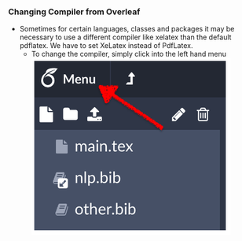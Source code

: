 ### Changing Compiler from Overleaf
* Sometimes for certain languages, classes and packages it may be necessary to use a different compiler like xelatex than the default pdflatex. We have to set XeLatex instead of PdfLatex.
	* To change the compiler, simply click into the left hand menu ![First Image](/images/first.png)
	



